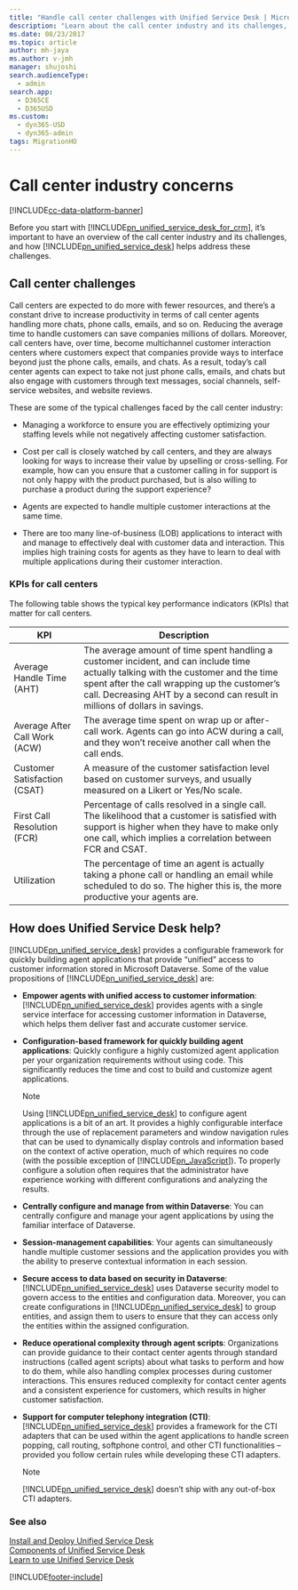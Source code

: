 ```yaml
---
title: "Handle call center challenges with Unified Service Desk | MicrosoftDocs"
description: "Learn about the call center industry and its challenges, and how Unified Service Desk can help you and your service agents address those challenges."
ms.date: 08/23/2017
ms.topic: article
author: mh-jaya
ms.author: v-jmh
manager: shujoshi
search.audienceType: 
  - admin
search.app: 
  - D365CE
  - D365USD
ms.custom: 
  - dyn365-USD
  - dyn365-admin
tags: MigrationHO
---
```

# Call center industry concerns

[!INCLUDE[cc-data-platform-banner](../../includes/cc-data-platform-banner.md)]

Before you start with [!INCLUDE[pn_unified_service_desk_for_crm](../../includes/pn-unified-service-desk-for-crm.md)], it’s important to have an overview of the call center industry and its challenges, and how [!INCLUDE[pn_unified_service_desk](../../includes/pn-unified-service-desk.md)] helps address these challenges.  
  
<a name="Challenges"></a>   
## Call center challenges  
 Call centers are expected to do more with fewer resources, and there’s a constant drive to increase productivity in terms of call center agents handling more chats, phone calls, emails, and so on. Reducing the average time to handle customers can save companies millions of dollars. Moreover, call centers have, over time, become multichannel customer interaction centers where customers expect that companies provide ways to interface beyond just the phone calls, emails, and chats. As a result, today’s call center agents can expect to take not just phone calls, emails, and chats but also engage with customers through text messages, social channels, self-service websites, and website reviews.  
  
 These are some of the typical challenges faced by the call center industry:  
  
-   Managing a workforce to ensure you are effectively optimizing your staffing levels while not negatively affecting customer satisfaction.  
  
-   Cost per call is closely watched by call centers, and they are always looking for ways to increase their value by upselling or cross-selling. For example, how can you ensure that a customer calling in for support is not only happy with the product purchased, but is also willing to purchase a product during the support experience?  
  
-   Agents are expected to handle multiple customer interactions at the same time.  
  
-   There are too many line-of-business (LOB) applications to interact with and manage to effectively deal with customer data and interaction. This implies high training costs for agents as they have to learn to deal with multiple applications during their customer interaction.  
  
### KPIs for call centers  
 The following table shows the typical key performance indicators (KPIs) that matter for call centers.  
  
|KPI|Description|  
|---------|-----------------|  
|Average Handle Time (AHT)|The average amount of time spent handling a customer incident, and can include time actually talking with the customer and the time spent after the call wrapping up the customer’s call. Decreasing AHT by a second can result in millions of dollars in savings.|  
|Average After Call Work (ACW)|The average time spent on wrap up or after-call work. Agents can go into ACW during a call, and they won’t receive another call when the call ends.|  
|Customer Satisfaction (CSAT)|A measure of the customer satisfaction level based on customer surveys, and usually measured on a Likert or Yes/No scale.|  
|First Call Resolution (FCR)|Percentage of calls resolved in a single call. The likelihood that a customer is satisfied with support is higher when they have to make only one call, which implies a correlation between FCR and CSAT.|  
|Utilization|The percentage of time an agent is actually taking a phone call or handling an email while scheduled to do so. The higher this is, the more productive your agents are.|  
  
<a name="HowUSDHelps"></a>   
## How does Unified Service Desk help?  
 [!INCLUDE[pn_unified_service_desk](../../includes/pn-unified-service-desk.md)] provides a configurable framework for quickly building agent applications that provide “unified” access to customer information stored in Microsoft Dataverse. Some of the value propositions of [!INCLUDE[pn_unified_service_desk](../../includes/pn-unified-service-desk.md)] are:  
  
- **Empower agents with unified access to customer information**: [!INCLUDE[pn_unified_service_desk](../../includes/pn-unified-service-desk.md)] provides agents with a single service interface for accessing customer information in Dataverse, which helps them deliver fast and accurate customer service.  
  
- **Configuration-based framework for quickly building agent applications**: Quickly configure a highly customized agent application per your organization requirements without using code. This significantly reduces the time and cost to build and customize agent applications.  
  
  > [!NOTE]
  >  Using [!INCLUDE[pn_unified_service_desk](../../includes/pn-unified-service-desk.md)] to configure agent applications is a bit of an art. It provides a highly configurable interface through the use of replacement parameters and window navigation rules that can be used to dynamically display controls and information based on the context of active operation, much of which requires no code (with the possible exception of [!INCLUDE[pn_JavaScript](../../includes/pn-javascript.md)]). To properly configure a solution often requires that the administrator have experience working with different configurations and analyzing the results.  
  
- **Centrally configure and manage from within Dataverse**: You can centrally configure and manage your agent applications by using the familiar interface of Dataverse.  
  
- **Session-management capabilities**: Your agents can simultaneously handle multiple customer sessions and the application provides you with the ability to preserve contextual information in each session.  
  
- **Secure access to data based on security in Dataverse**: [!INCLUDE[pn_unified_service_desk](../../includes/pn-unified-service-desk.md)] uses Dataverse security model to govern access to the entities and configuration data. Moreover, you can create configurations in [!INCLUDE[pn_unified_service_desk](../../includes/pn-unified-service-desk.md)] to group entities, and assign them to users to ensure that they can access only the entities within the assigned configuration.  
  
- **Reduce operational complexity through agent scripts**: Organizations can provide guidance to their contact center agents through standard instructions (called agent scripts) about what tasks to perform and how to do them, while also handling complex processes during customer interactions. This ensures reduced complexity for contact center agents and a consistent experience for customers, which results in higher customer satisfaction.  
  
- **Support for computer telephony integration (CTI)**: [!INCLUDE[pn_unified_service_desk](../../includes/pn-unified-service-desk.md)] provides a framework for the CTI adapters that can be used within the agent applications to handle screen popping, call routing, softphone control, and other CTI functionalities – provided you follow certain rules while developing these CTI adapters.  
  
  > [!NOTE]
  > [!INCLUDE[pn_unified_service_desk](../../includes/pn-unified-service-desk.md)] doesn’t ship with any out-of-box CTI adapters.  
  
### See also  
 [Install and Deploy Unified Service Desk](../../unified-service-desk/admin/install-upgrade-deploy-unified-service-desk.md)   
 [Components of Unified Service Desk](../../unified-service-desk/core-concepts-for-configuring-unified-service-desk.md)   
 [Learn to use Unified Service Desk](../../unified-service-desk/learn-to-use-unified-service-desk.md)


[!INCLUDE[footer-include](../../includes/footer-banner.md)]
